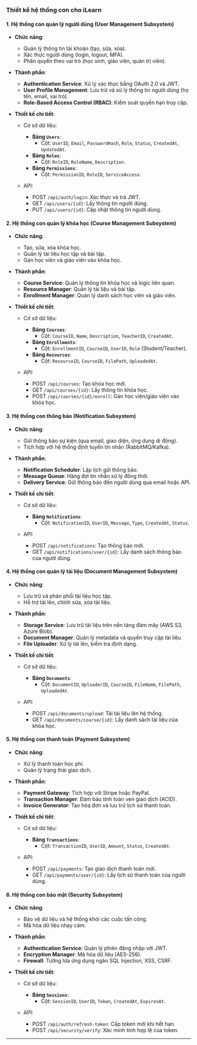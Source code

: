 ### Thiết kế hệ thống con cho iLearn

#### **1. Hệ thống con quản lý người dùng (User Management Subsystem)**

- **Chức năng**:
  - Quản lý thông tin tài khoản (tạo, sửa, xóa).
  - Xác thực người dùng (login, logout, MFA).
  - Phân quyền theo vai trò (học sinh, giáo viên, quản trị viên).

- **Thành phần**:
  - **Authentication Service**: Xử lý xác thực bằng OAuth 2.0 và JWT.
  - **User Profile Management**: Lưu trữ và xử lý thông tin người dùng (họ tên, email, vai trò).
  - **Role-Based Access Control (RBAC)**: Kiểm soát quyền hạn truy cập.

- **Thiết kế chi tiết**:
  - Cơ sở dữ liệu:
    - **Bảng `Users`**:
      - Cột: `UserID`, `Email`, `PasswordHash`, `Role`, `Status`, `CreatedAt`, `UpdatedAt`.
    - **Bảng `Roles`**:
      - Cột: `RoleID`, `RoleName`, `Description`.
    - **Bảng `Permissions`**:
      - Cột: `PermissionID`, `RoleID`, `ServiceAccess`.

  - API:
    - POST `/api/auth/login`: Xác thực và trả JWT.
    - GET `/api/users/{id}`: Lấy thông tin người dùng.
    - PUT `/api/users/{id}`: Cập nhật thông tin người dùng.

#### **2. Hệ thống con quản lý khóa học (Course Management Subsystem)**

- **Chức năng**:
  - Tạo, sửa, xóa khóa học.
  - Quản lý tài liệu học tập và bài tập.
  - Gán học viên và giáo viên vào khóa học.

- **Thành phần**:
  - **Course Service**: Quản lý thông tin khóa học và logic liên quan.
  - **Resource Manager**: Quản lý tài liệu và bài tập.
  - **Enrollment Manager**: Quản lý danh sách học viên và giáo viên.

- **Thiết kế chi tiết**:
  - Cơ sở dữ liệu:
    - **Bảng `Courses`**:
      - Cột: `CourseID`, `Name`, `Description`, `TeacherID`, `CreatedAt`.
    - **Bảng `Enrollments`**:
      - Cột: `EnrollmentID`, `CourseID`, `UserID`, `Role` (Student/Teacher).
    - **Bảng `Resources`**:
      - Cột: `ResourceID`, `CourseID`, `FilePath`, `UploadedAt`.

  - API:
    - POST `/api/courses`: Tạo khóa học mới.
    - GET `/api/courses/{id}`: Lấy thông tin khóa học.
    - POST `/api/courses/{id}/enroll`: Gán học viên/giáo viên vào khóa học.

#### **3. Hệ thống con thông báo (Notification Subsystem)**

- **Chức năng**:
  - Gửi thông báo sự kiện (qua email, giao diện, ứng dụng di động).
  - Tích hợp với hệ thống định tuyến tin nhắn (RabbitMQ/Kafka).

- **Thành phần**:
  - **Notification Scheduler**: Lập lịch gửi thông báo.
  - **Message Queue**: Hàng đợi tin nhắn xử lý đồng thời.
  - **Delivery Service**: Gửi thông báo đến người dùng qua email hoặc API.

- **Thiết kế chi tiết**:
  - Cơ sở dữ liệu:
    - **Bảng `Notifications`**:
      - Cột: `NotificationID`, `UserID`, `Message`, `Type`, `CreatedAt`, `Status`.

  - API:
    - POST `/api/notifications`: Tạo thông báo mới.
    - GET `/api/notifications/user/{id}`: Lấy danh sách thông báo của người dùng.

#### **4. Hệ thống con quản lý tài liệu (Document Management Subsystem)**

- **Chức năng**:
  - Lưu trữ và phân phối tài liệu học tập.
  - Hỗ trợ tải lên, chỉnh sửa, xóa tài liệu.

- **Thành phần**:
  - **Storage Service**: Lưu trữ tài liệu trên nền tảng đám mây (AWS S3, Azure Blob).
  - **Document Manager**: Quản lý metadata và quyền truy cập tài liệu.
  - **File Uploader**: Xử lý tải lên, kiểm tra định dạng.

- **Thiết kế chi tiết**:
  - Cơ sở dữ liệu:
    - **Bảng `Documents`**:
      - Cột: `DocumentID`, `UploaderID`, `CourseID`, `FileName`, `FilePath`, `UploadedAt`.

  - API:
    - POST `/api/documents/upload`: Tải tài liệu lên hệ thống.
    - GET `/api/documents/course/{id}`: Lấy danh sách tài liệu của khóa học.

#### **5. Hệ thống con thanh toán (Payment Subsystem)**

- **Chức năng**:
  - Xử lý thanh toán học phí.
  - Quản lý trạng thái giao dịch.

- **Thành phần**:
  - **Payment Gateway**: Tích hợp với Stripe hoặc PayPal.
  - **Transaction Manager**: Đảm bảo tính toàn vẹn giao dịch (ACID).
  - **Invoice Generator**: Tạo hóa đơn và lưu trữ lịch sử thanh toán.

- **Thiết kế chi tiết**:
  - Cơ sở dữ liệu:
    - **Bảng `Transactions`**:
      - Cột: `TransactionID`, `UserID`, `Amount`, `Status`, `CreatedAt`.

  - API:
    - POST `/api/payments`: Tạo giao dịch thanh toán mới.
    - GET `/api/payments/user/{id}`: Lấy lịch sử thanh toán của người dùng.

#### **6. Hệ thống con bảo mật (Security Subsystem)**

- **Chức năng**:
  - Bảo vệ dữ liệu và hệ thống khỏi các cuộc tấn công.
  - Mã hóa dữ liệu nhạy cảm.

- **Thành phần**:
  - **Authentication Service**: Quản lý phiên đăng nhập với JWT.
  - **Encryption Manager**: Mã hóa dữ liệu (AES-256).
  - **Firewall**: Tường lửa ứng dụng ngăn SQL Injection, XSS, CSRF.

- **Thiết kế chi tiết**:
  - Cơ sở dữ liệu:
    - **Bảng `Sessions`**:
      - Cột: `SessionID`, `UserID`, `Token`, `CreatedAt`, `ExpiresAt`.

  - API:
    - POST `/api/auth/refresh-token`: Cấp token mới khi hết hạn.
    - POST `/api/security/verify`: Xác minh tính hợp lệ của token.

---

